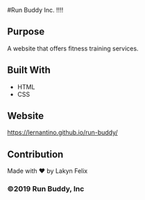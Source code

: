  #Run Buddy Inc. !!!!

## Purpose
A website that offers fitness training services. 

## Built With
* HTML
* CSS

## Website
https://lernantino.github.io/run-buddy/

## Contribution
Made with ❤️ by Lakyn Felix

### ©️2019 Run Buddy, Inc 
